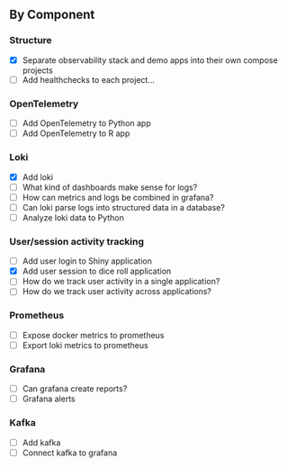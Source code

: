 ## By Component

### Structure
- [X] Separate observability stack and demo apps into their own compose projects
- [ ] Add healthchecks to each project...

### OpenTelemetry
- [ ] Add OpenTelemetry to Python app
- [ ] Add OpenTelemetry to R app

### Loki
- [X] Add loki
- [ ] What kind of dashboards make sense for logs?
- [ ] How can metrics and logs be combined in grafana?
- [ ] Can loki parse logs into structured data in a database?
- [ ] Analyze loki data to Python

### User/session activity tracking
- [ ] Add user login to Shiny application
- [X] Add user session to dice roll application
- [ ] How do we track user activity in a single application?
- [ ] How do we track user activity across applications?

### Prometheus
- [ ] Expose docker metrics to prometheus
- [ ] Export loki metrics to prometheus

### Grafana
- [ ] Can grafana create reports?
- [ ] Grafana alerts

### Kafka
- [ ] Add kafka
- [ ] Connect kafka to grafana
